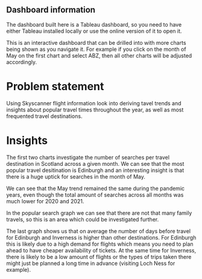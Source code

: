 ## Dashboard information

The dashboard built here is a Tableau dashboard, so you need to have either Tableau installed locally or use the online version of it to open it.

This is an interactive dashboard that can be drilled into with more charts being shown as you navigate it. For example if you click on the month of May on the first chart and select ABZ, then all other charts will be adjusted accordingly. 

# Problem statement
Using Skyscanner flight information look into deriving tavel trends and insights about popular travel times throughout the year, as well as most frequented travel destinations. 

# Insights
The first two charts investigate the number of searches per travel destination in Scotland across a given month. We can see that the most popular travel desitination is Edinburgh and an interesting insight is that there is a huge uptick for searches in the month of May. 

We can see that the May trend remained the same during the pandemic years, even though the total amount of searches across all months was much lower for 2020 and 2021.

In the popular search graph we can see that there are not that many family travels, so this is an area which could be investigated further. 

The last graph shows us that on average the number of days before travel for Edinburgh and Inverness is higher than other destinations. For Edinburgh this is likely due to a high demand for flights which means you need to plan ahead to have cheaper availability of tickets. At the same time for Inverness, there is likely to be a low amount of flights or the types of trips taken there might just be planned a long time in advance (visiting Loch Ness for example).

